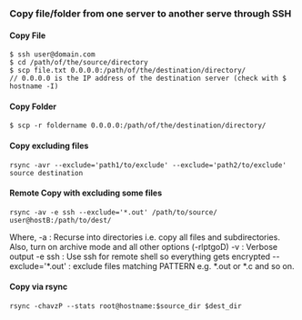 ### Copy file/folder from one server to another serve through SSH

#### Copy  File

```
$ ssh user@domain.com
$ cd /path/of/the/source/directory
$ scp file.txt 0.0.0.0:/path/of/the/destination/directory/
// 0.0.0.0 is the IP address of the destination server (check with $ hostname -I)
```

#### Copy Folder

```
$ scp -r foldername 0.0.0.0:/path/of/the/destination/directory/
```

#### Copy excluding files
```
rsync -avr --exclude='path1/to/exclude' --exclude='path2/to/exclude' source destination
```

#### Remote Copy with excluding some files

```
rsync -av -e ssh --exclude='*.out' /path/to/source/ user@hostB:/path/to/dest/
```
Where,
-a : Recurse into directories i.e. copy all files and subdirectories. Also, turn on archive mode and all other options (-rlptgoD)
-v : Verbose output
-e ssh : Use ssh for remote shell so everything gets encrypted
--exclude='*.out' : exclude files matching PATTERN e.g. *.out or *.c and so on.

#### Copy via rsync
```
rsync -chavzP --stats root@hostname:$source_dir $dest_dir
```










